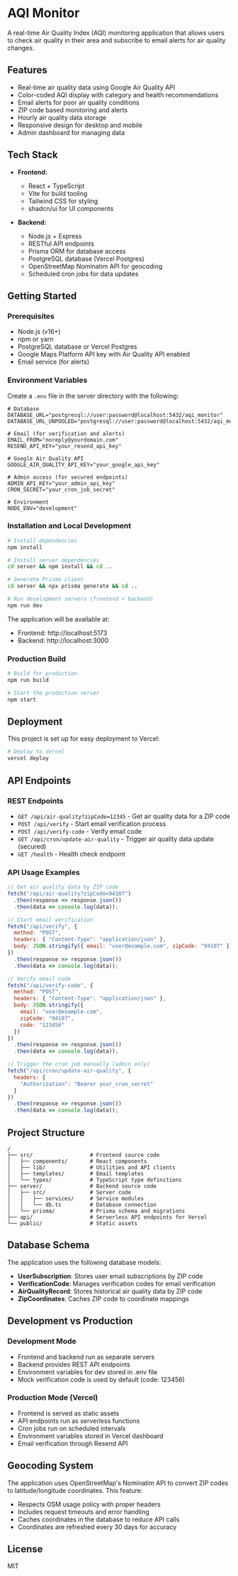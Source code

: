 # AQI Monitor

A real-time Air Quality Index (AQI) monitoring application that allows users to check air quality in their area and subscribe to email alerts for air quality changes.

## Features

- Real-time air quality data using Google Air Quality API
- Color-coded AQI display with category and health recommendations
- Email alerts for poor air quality conditions
- ZIP code based monitoring and alerts
- Hourly air quality data storage
- Responsive design for desktop and mobile
- Admin dashboard for managing data

## Tech Stack

- **Frontend:**
  - React + TypeScript
  - Vite for build tooling
  - Tailwind CSS for styling
  - shadcn/ui for UI components

- **Backend:**
  - Node.js + Express
  - RESTful API endpoints
  - Prisma ORM for database access
  - PostgreSQL database (Vercel Postgres)
  - OpenStreetMap Nominatim API for geocoding
  - Scheduled cron jobs for data updates

## Getting Started

### Prerequisites

- Node.js (v16+)
- npm or yarn
- PostgreSQL database or Vercel Postgres
- Google Maps Platform API key with Air Quality API enabled
- Email service (for alerts)

### Environment Variables

Create a `.env` file in the server directory with the following:

```
# Database
DATABASE_URL="postgresql://user:password@localhost:5432/aqi_monitor"
DATABASE_URL_UNPOOLED="postgresql://user:password@localhost:5432/aqi_monitor"

# Email (for verification and alerts)
EMAIL_FROM="noreply@yourdomain.com"
RESEND_API_KEY="your_resend_api_key"

# Google Air Quality API
GOOGLE_AIR_QUALITY_API_KEY="your_google_api_key"

# Admin access (for secured endpoints)
ADMIN_API_KEY="your_admin_api_key"
CRON_SECRET="your_cron_job_secret"

# Environment
NODE_ENV="development"
```

### Installation and Local Development

```bash
# Install dependencies
npm install

# Install server dependencies
cd server && npm install && cd ..

# Generate Prisma client
cd server && npx prisma generate && cd ..

# Run development servers (frontend + backend)
npm run dev
```

The application will be available at:
- Frontend: http://localhost:5173
- Backend: http://localhost:3000

### Production Build

```bash
# Build for production
npm run build

# Start the production server
npm start
```

## Deployment

This project is set up for easy deployment to Vercel:

```bash
# Deploy to Vercel
vercel deploy
```

## API Endpoints

### REST Endpoints

- `GET /api/air-quality?zipCode=12345` - Get air quality data for a ZIP code
- `POST /api/verify` - Start email verification process
- `POST /api/verify-code` - Verify email code
- `GET /api/cron/update-air-quality` - Trigger air quality data update (secured)
- `GET /health` - Health check endpoint

### API Usage Examples

```javascript
// Get air quality data by ZIP code
fetch("/api/air-quality?zipCode=94107")
  .then(response => response.json())
  .then(data => console.log(data));

// Start email verification
fetch("/api/verify", {
  method: "POST",
  headers: { "Content-Type": "application/json" },
  body: JSON.stringify({ email: "user@example.com", zipCode: "94107" })
})
  .then(response => response.json())
  .then(data => console.log(data));

// Verify email code
fetch("/api/verify-code", {
  method: "POST",
  headers: { "Content-Type": "application/json" },
  body: JSON.stringify({ 
    email: "user@example.com", 
    zipCode: "94107", 
    code: "123456" 
  })
})
  .then(response => response.json())
  .then(data => console.log(data));

// Trigger the cron job manually (admin only)
fetch("/api/cron/update-air-quality", {
  headers: { 
    "Authorization": "Bearer your_cron_secret"
  }
})
  .then(response => response.json())
  .then(data => console.log(data));
```

## Project Structure

```
/
├── src/                  # Frontend source code
│   ├── components/       # React components
│   ├── lib/              # Utilities and API clients
│   ├── templates/        # Email templates
│   └── types/            # TypeScript type definitions
├── server/               # Backend source code
│   ├── src/              # Server code
│   │   ├── services/     # Service modules
│   │   └── db.ts         # Database connection
│   └── prisma/           # Prisma schema and migrations
├── api/                  # Serverless API endpoints for Vercel
└── public/               # Static assets
```

## Database Schema

The application uses the following database models:

- **UserSubscription**: Stores user email subscriptions by ZIP code
- **VerificationCode**: Manages verification codes for email verification
- **AirQualityRecord**: Stores historical air quality data by ZIP code
- **ZipCoordinates**: Caches ZIP code to coordinate mappings

## Development vs Production

### Development Mode
- Frontend and backend run as separate servers
- Backend provides REST API endpoints
- Environment variables for dev stored in .env file
- Mock verification code is used by default (code: 123456)

### Production Mode (Vercel)
- Frontend is served as static assets
- API endpoints run as serverless functions
- Cron jobs run on scheduled intervals
- Environment variables stored in Vercel dashboard
- Email verification through Resend API

## Geocoding System

The application uses OpenStreetMap's Nominatim API to convert ZIP codes to latitude/longitude coordinates. This feature:

- Respects OSM usage policy with proper headers
- Includes request timeouts and error handling
- Caches coordinates in the database to reduce API calls
- Coordinates are refreshed every 30 days for accuracy

## License

MIT